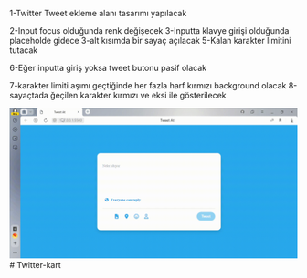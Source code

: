 1-Twitter Tweet ekleme alanı tasarımı yapılacak

2-Input focus olduğunda renk değişecek
3-Inputta klavye girişi olduğunda placeholde gidece
3-alt kısımda bir sayaç açılacak
5-Kalan karakter limitini tutacak

6-Eğer inputta giriş yoksa tweet butonu pasif olacak

7-karakter limiti aşımı geçtiğinde her fazla harf kırmızı 
background olacak
8-sayaçtada ğeçilen karakter kırmızı ve eksi ile gösterilecek

![](ekran.gif)# Twitter-kart
